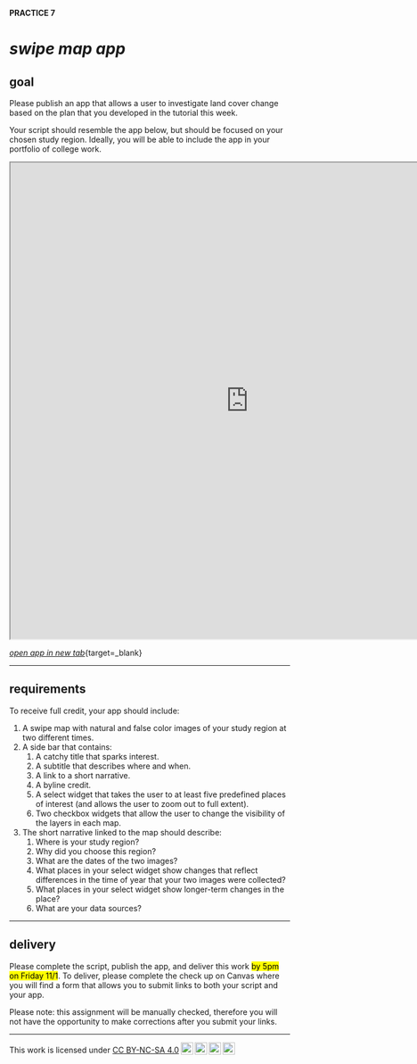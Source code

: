__PRACTICE 7__ 

# __*swipe map app*__  

## __goal__  

Please publish an app that allows a user to investigate land cover change based on the plan that you developed in the tutorial this week.  

Your script should resemble the app below, but should be focused on your chosen study region. Ideally, you will be able to include the app in your portfolio of college work. 

<iframe
  src="https://ee-patterns.projects.earthengine.app/view/practice-07"
  style="width:854px; height:854px"
></iframe>  

[_open app in new tab_](https://ee-patterns.projects.earthengine.app/view/practice-07){target=_blank}

---  

## __requirements__  

To receive full credit, your app should include: 

1. A swipe map with natural and false color images of your study region at two different times.    
2. A side bar that contains:  
    1. A catchy title that sparks interest.
    2. A subtitle that describes where and when. 
    3. A link to a short narrative. 
    4. A byline credit. 
    5. A select widget that takes the user to at least five predefined places of interest (and allows the user to zoom out to full extent).   
    6. Two checkbox widgets that allow the user to change the visibility of the layers in each map.  
3. The short narrative linked to the map should describe:  
    1. Where is your study region?
    2. Why did you choose this region?
    3. What are the dates of the two images?
    4. What places in your select widget show changes that reflect differences in the time of year that your two images were collected? 
    5. What places in your select widget show longer-term changes in the place?  
    6. What are your data sources?    

---  

## __delivery__  

Please complete the script, publish the app, and deliver this work <mark>by 5pm on Friday 11/1</mark>. To deliver, please complete the check up on Canvas where you will find a form that allows you to submit links to both your script and your app. 

Please note: this assignment will be manually checked, therefore you will not have the opportunity to make corrections after you submit your links.  

---

<p xmlns:cc="http://creativecommons.org/ns#" >This work is licensed under <a href="https://creativecommons.org/licenses/by-nc-sa/4.0/?ref=chooser-v1" target="_blank" rel="license noopener noreferrer" style="display:inline-block;">CC BY-NC-SA 4.0<img style="height:22px!important;margin-left:3px;vertical-align:text-bottom;" src="https://mirrors.creativecommons.org/presskit/icons/cc.svg?ref=chooser-v1" alt=""><img style="height:22px!important;margin-left:3px;vertical-align:text-bottom;" src="https://mirrors.creativecommons.org/presskit/icons/by.svg?ref=chooser-v1" alt=""><img style="height:22px!important;margin-left:3px;vertical-align:text-bottom;" src="https://mirrors.creativecommons.org/presskit/icons/nc.svg?ref=chooser-v1" alt=""><img style="height:22px!important;margin-left:3px;vertical-align:text-bottom;" src="https://mirrors.creativecommons.org/presskit/icons/sa.svg?ref=chooser-v1" alt=""></a></p>